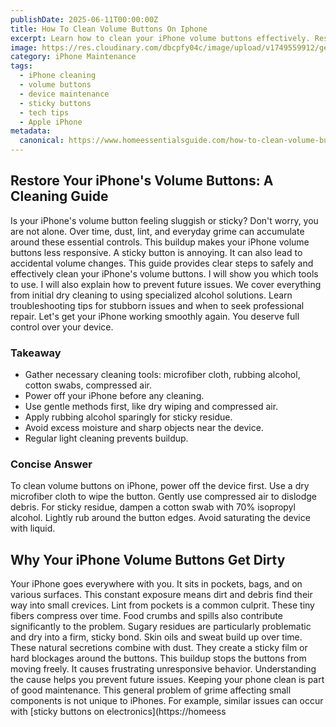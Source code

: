 ```yaml
---
publishDate: 2025-06-11T00:00:00Z
title: How To Clean Volume Buttons On Iphone
excerpt: Learn how to clean your iPhone volume buttons effectively. Restore responsiveness and remove grime with safe, easy steps to keep your device working perfectly.
image: https://res.cloudinary.com/dbcpfy04c/image/upload/v1749559912/generated_image_1749559912_y5uxcw.webp
category: iPhone Maintenance
tags:
  - iPhone cleaning
  - volume buttons
  - device maintenance
  - sticky buttons
  - tech tips
  - Apple iPhone
metadata:
  canonical: https://www.homeessentialsguide.com/how-to-clean-volume-buttons-on-iphone
---
```


## Restore Your iPhone's Volume Buttons: A Cleaning Guide

Is your iPhone's volume button feeling sluggish or sticky? Don't worry, you are not alone. Over time, dust, lint, and everyday grime can accumulate around these essential controls. This buildup makes your iPhone volume buttons less responsive. A sticky button is annoying. It can also lead to accidental volume changes. This guide provides clear steps to safely and effectively clean your iPhone's volume buttons. I will show you which tools to use. I will also explain how to prevent future issues. We cover everything from initial dry cleaning to using specialized alcohol solutions. Learn troubleshooting tips for stubborn issues and when to seek professional repair. Let's get your iPhone working smoothly again. You deserve full control over your device.

### Takeaway

*   Gather necessary cleaning tools: microfiber cloth, rubbing alcohol, cotton swabs, compressed air.
*   Power off your iPhone before any cleaning.
*   Use gentle methods first, like dry wiping and compressed air.
*   Apply rubbing alcohol sparingly for sticky residue.
*   Avoid excess moisture and sharp objects near the device.
*   Regular light cleaning prevents buildup.

### Concise Answer

To clean volume buttons on iPhone, power off the device first. Use a dry microfiber cloth to wipe the button. Gently use compressed air to dislodge debris. For sticky residue, dampen a cotton swab with 70% isopropyl alcohol. Lightly rub around the button edges. Avoid saturating the device with liquid.

## Why Your iPhone Volume Buttons Get Dirty

Your iPhone goes everywhere with you. It sits in pockets, bags, and on various surfaces. This constant exposure means dirt and debris find their way into small crevices. Lint from pockets is a common culprit. These tiny fibers compress over time. Food crumbs and spills also contribute significantly to the problem. Sugary residues are particularly problematic and dry into a firm, sticky bond. Skin oils and sweat build up over time. These natural secretions combine with dust. They create a sticky film or hard blockages around the buttons. This buildup stops the buttons from moving freely. It causes frustrating unresponsive behavior. Understanding the cause helps you prevent future issues. Keeping your phone clean is part of good maintenance. This general problem of grime affecting small components is not unique to iPhones. For example, similar issues can occur with [sticky buttons on electronics](https://homeess